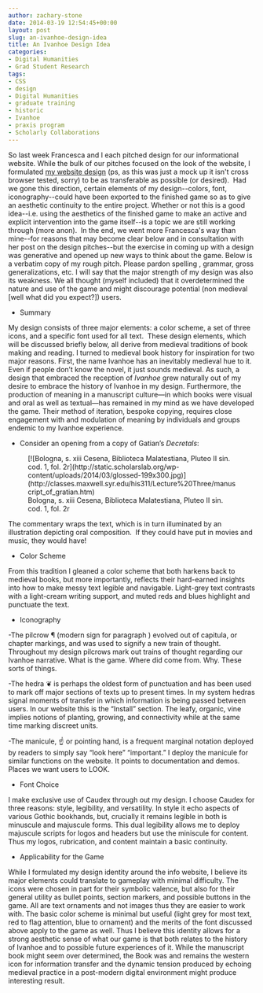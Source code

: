 ```yaml
---
author: zachary-stone
date: 2014-03-19 12:54:45+00:00
layout: post
slug: an-ivanhoe-design-idea
title: An Ivanhoe Design Idea
categories:
- Digital Humanities
- Grad Student Research
tags:
- CSS
- design
- Digital Humanities
- graduate training
- historic
- Ivanhoe
- praxis program
- Scholarly Collaborations
---
```


So last week Francesca and I each pitched design for our informational website. While the bulk of our pitches focused on the look of the website, I formulated [my website design](https://zacharyestone.github.io/ivanhoefont/index.html) (ps, as this was just a mock up it isn't cross browser tested, sorry) to be as transferable as possible (or desired).  Had we gone this direction, certain elements of my design--colors, font, iconography--could have been exported to the finished game so as to give an aesthetic continuity to the entire project. Whether or not this is a good idea--i.e. using the aesthetics of the finished game to make an active and explicit intervention into the game itself--is a topic we are still working through (more anon).  In the end, we went more Francesca's way than mine--for reasons that may become clear below and in consultation with her post on the design pitches--but the exercise in coming up with a design was generative and opened up new ways to think about the game. Below is a verbatim copy of my rough pitch. Please pardon spelling , grammar, gross generalizations, etc. I will say that the major strength of my design was also its weakness. We all thought (myself included) that it overdetermined the nature and use of the game and might discourage potential (non medieval [well what did you expect?]) users.

* Summary

My design consists of three major elements: a color scheme, a set of three icons, and a specific font used for all text.  These design elements, which will be discussed briefly below, all derive from medieval traditions of book making and reading. I turned to medieval book history for inspiration for two major reasons. First, the name Ivanhoe has an inevitably medieval hue to it. Even if people don’t know the novel, it just sounds medieval. As such, a design that embraced the reception of _Ivanhoe_ grew naturally out of my desire to embrace the history of Ivanhoe in my design. Furthermore, the production of meaning in a manuscript culture&mdash;in which books were visual and oral as well as textual&mdash;has remained in my mind as we have developed the game. Their method of iteration, bespoke copying, requires close engagement with and modulation of meaning by individuals and groups endemic to my Ivanhoe experience.

* Consider an opening from a copy of Gatian’s _Decretals_:

<figure>
  [![Bologna, s. xiii Cesena, Biblioteca Malatestiana, Pluteo II sin. cod. 1, fol. 2r](http://static.scholarslab.org/wp-content/uploads/2014/03/glossed-199x300.jpg)](http://classes.maxwell.syr.edu/his311/Lecture%20Three/manuscript_of_gratian.htm)
  <figcaption>
Bologna, s. xiii  Cesena, Biblioteca Malatestiana, Pluteo II sin. cod. 1, fol. 2r
</figcaption>

</figure>

The commentary wraps the text, which is in turn illuminated by an illustration depicting oral composition.  If they could have put in movies and music, they would have!

* Color Scheme

From this tradition I gleaned a color scheme that both harkens back to medieval books, but more importantly, reflects their hard-earned insights into how to make messy text legible and navigable. Light-grey text contrasts with a light-cream writing support, and muted reds and blues highlight and punctuate the text.

* Iconography

-The pilcrow ¶ (modern sign for paragraph ) evolved out of capitula, or chapter markings, and was used to signify a new train of thought. Throughout my design pilcrows mark out trains of thought regarding our Ivanhoe narrative. What is the game. Where did come from. Why. These sorts of things.

-The hedra ❦ is perhaps the oldest form of punctuation and has been used to mark off major sections of texts up to present times. In my system hedras signal moments of transfer in which information is being passed between users. In our website this is the “Install” section. The leafy, organic, vine implies notions of planting, growing, and connectivity while at the same time marking discreet units.

-The manicule, ☝ or pointing hand, is a frequent marginal notation deployed by readers to simply say “look here” “important.” I deploy the manicule for similar functions on the website. It points to documentation and demos. Places we want users to LOOK.

* Font Choice

I make exclusive use of Caudex through out my design. I choose Caudex for three reasons: style, legibility, and versatility. In style it echo aspects of various Gothic bookhands, but, crucially it remains legible in both is minuscule and majuscule forms. This dual legibility allows me to deploy majuscule scripts for logos and headers but use the miniscule for content. Thus my logos, rubrication, and content maintain a basic continuity.

* Applicability for the Game

While I formulated my design identity around the info website, I believe its major elements could translate to gameplay with minimal difficulty. The icons were chosen in part for their symbolic valence, but also for their general utility as bullet points, section markers, and possible buttons in the game. All are text ornaments and not images thus they are easier to work with. The basic color scheme is minimal but useful (light grey for most text, red to flag attention, blue to ornament) and the merits of the font discussed above apply to the game as well. Thus I believe this identity allows for a strong aesthetic sense of what our game is that both relates to the history of Ivanhoe and to possible future experiences of it. While the manuscript book might seem over determined, the Book was and remains the western icon for information transfer and the dynamic tension produced by echoing medieval practice in a post-modern digital environment might produce interesting result.
